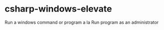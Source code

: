 csharp-windows-elevate
======================

Run a windows command or program a la Run program as an administrator
